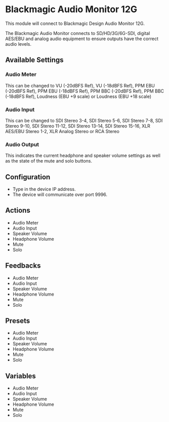 # Blackmagic Audio Monitor 12G

This module will connect to Blackmagic Design Audio Monitor 12G.

The Blackmagic Audio Monitor connects to SD/HD/3G/6G-SDI, digital AES/EBU and analog audio equipment to ensure outputs have the correct audio levels.

## Available Settings

### Audio Meter

This can be changed to VU (-20dBFS Ref), VU (-18dBFS Ref), PPM EBU (-20dBFS Ref), PPM EBU (-18dBFS Ref), PPM BBC (-20dBFS Ref), PPM BBC (-18dBFS Ref), Loudness (EBU +9 scale) or Loudness (EBU +18 scale)

### Audio Input

This can be changed to SDI Stereo 3-4, SDI Stereo 5-6, SDI Stereo 7-8, SDI Stereo 9-10, SDI Stereo 11-12, SDI Stereo 13-14, SDI Stereo 15-16, XLR AES/EBU Stereo 1-2, XLR Analog Stereo or RCA Stereo

### Audio Output

This indicates the current headphone and speaker volume settings as well as the state of the mute and solo buttons.


## Configuration

- Type in the device IP address.
- The device will communicate over port 9996.

## Actions

- Audio Meter
- Audio Input
- Speaker Volume
- Headphone Volume
- Mute
- Solo

## Feedbacks

- Audio Meter
- Audio Input
- Speaker Volume
- Headphone Volume
- Mute
- Solo

## Presets
- Audio Meter
- Audio Input
- Speaker Volume
- Headphone Volume
- Mute
- Solo

## Variables

- Audio Meter
- Audio Input
- Speaker Volume
- Headphone Volume
- Mute
- Solo
